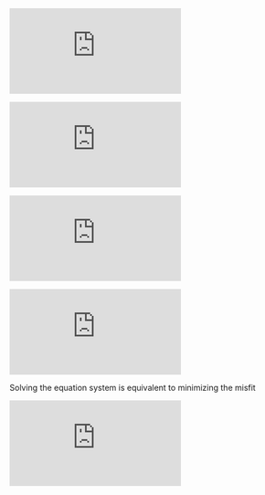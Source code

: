 ![equation](http://latex.codecogs.com/gif.latex?Concentration%3D%5Cfrac%7BTotalTemplate%7D%7BTotalVolume%7D)   


![equation](http://latex.codecogs.com/gif.latex?T-Statistics%3D%5Cfrac%7B(M1-M2)-0%7D%7B(SE)%7D)   

![equation](http://latex.codecogs.com/gif.latex?T-Statistics%3D%5Cfrac%7B(M1-M2)-0%7D%7B(SE)%7D)   

![equation](https://latex.codecogs.com/gif.latex?%5Cmathbf%7By%7D%3DX%5Cmathbf%7Ba%7D)

Solving the equation system is equivalent to minimizing the misfit

![equation](https://latex.codecogs.com/gif.latex?%5Cchi%5E%7B2%7D%3D%5Cleft%5C%7B%20X%5Cmathbf%7Ba%7D-%5Cmathbf%7By%7D%5Cright%5C%7D%20%5E%7BT%7DC%5E%7B-1%7D%5Cleft%5C%7B%20X%5Cmathbf%7Ba%7D-%5Cmathbf%7By%7D%5Cright%5C%7D,)
